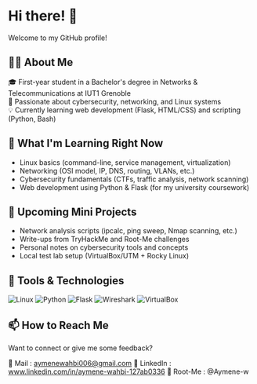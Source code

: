 # Hi there! 👋

Welcome to my GitHub profile!

## 👨‍🎓 About Me

🎓 First-year student in a Bachelor's degree in Networks & Telecommunications at IUT1 Grenoble  
🔐 Passionate about cybersecurity, networking, and Linux systems  
💡 Currently learning web development (Flask, HTML/CSS) and scripting (Python, Bash)

## 🧠 What I'm Learning Right Now

- Linux basics (command-line, service management, virtualization)
- Networking (OSI model, IP, DNS, routing, VLANs, etc.)
- Cybersecurity fundamentals (CTFs, traffic analysis, network scanning)
- Web development using Python & Flask (for my university coursework)

## 🧪 Upcoming Mini Projects

- Network analysis scripts (ipcalc, ping sweep, Nmap scanning, etc.)
- Write-ups from TryHackMe and Root-Me challenges
- Personal notes on cybersecurity tools and concepts
- Local test lab setup (VirtualBox/UTM + Rocky Linux)

## 🔧 Tools & Technologies

![Linux](https://img.shields.io/badge/Linux-FCC624?style=flat-square&logo=linux&logoColor=black)
![Python](https://img.shields.io/badge/Python-3776AB?style=flat-square&logo=python&logoColor=white)
![Flask](https://img.shields.io/badge/Flask-000000?style=flat-square&logo=flask&logoColor=white)
![Wireshark](https://img.shields.io/badge/Wireshark-1679A7?style=flat-square&logo=wireshark&logoColor=white)
![VirtualBox](https://img.shields.io/badge/VirtualBox-183A61?style=flat-square&logo=virtualbox&logoColor=white)

## 📫 How to Reach Me

Want to connect or give me some feedback?

📧 Mail : aymenewahbi006@gmail.com 
🔗 LinkedIn : www.linkedin.com/in/aymene-wahbi-127ab0336 
🐧 Root-Me : @Aymene-w 
